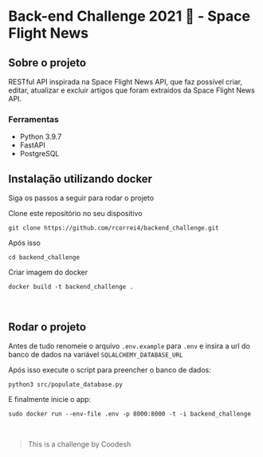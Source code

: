 
# Back-end Challenge 2021 🏅 - Space Flight News


## Sobre o projeto
RESTful API inspirada na Space Flight News API, que faz possível criar, editar, atualizar e excluir artigos que foram extraídos da Space Flight News API.

### Ferramentas

- Python 3.9.7
- FastAPI
- PostgreSQL

## Instalação utilizando docker
Siga os passos a seguir para rodar o projeto

Clone este repositório no seu dispositivo
~~~shell
git clone https://github.com/rcorrei4/backend_challenge.git
~~~

Após isso
~~~shell
cd backend_challenge
~~~

Criar imagem do docker
~~~shell
docker build -t backend_challenge .
~~~
<br />

## Rodar o projeto

Antes de tudo renomeie o arquivo `.env.example` para `.env` e insira a url do banco de dados na variável `SQLALCHEMY_DATABASE_URL`

Após isso execute o script para preencher o banco de dados:
~~~shell
python3 src/populate_database.py
~~~

E finalmente inicie o app:
~~~shell
sudo docker run --env-file .env -p 8000:8000 -t -i backend_challenge
~~~
<br />

> This is a challenge by Coodesh